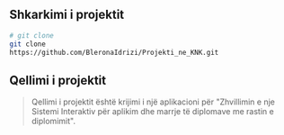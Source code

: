 ## Shkarkimi i projektit
```bash
# git clone
git clone 
https://github.com/BleronaIdrizi/Projekti_ne_KNK.git

```

## Qellimi i projektit
 
> Qellimi i projektit është krijimi i një aplikacioni për "Zhvillimin e nje Sistemi Interaktiv për aplikim dhe marrje të diplomave me rastin e diplomimit". 
> ```  ```